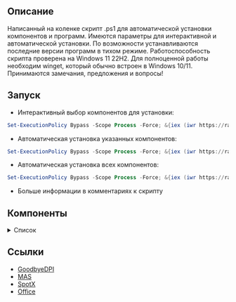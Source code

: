 ## Описание
Написанный на коленке скрипт .ps1 для автоматической установки компонентов и программ. Имеются параметры для интерактивной и автоматической установки. По возможности устанавливаются последние версии программ в тихом режиме. Работоспособность скрипта проверена на Windows 11 22H2. Для полноценной работы необходим winget, который обычно встроен в Windows 10/11. Принимаются замечания, предложения и вопросы!

## Запуск
* Интерактивный выбор компонентов для установки:
```powershell
Set-ExecutionPolicy Bypass -Scope Process -Force; &{iex (iwr https://raw.githubusercontent.com/uffemcev/utilities/main/utilities.ps1); manual}
```
* Автоматическая установка указанных компонентов:
```powershell
Set-ExecutionPolicy Bypass -Scope Process -Force; &{iex (iwr https://raw.githubusercontent.com/uffemcev/utilities/main/utilities.ps1); auto -store -office -chrome}
```
* Автоматическая установка всех компонентов:
```powershell
Set-ExecutionPolicy Bypass -Scope Process -Force; &{iex (iwr https://raw.githubusercontent.com/uffemcev/utilities/main/utilities.ps1); auto -all}
```
* Больше информации в комментариях к скрипту

## Компоненты
<details>
<summary>Список</summary>

* store - Обновление приложений в MS store, полезно на свежеустановленной системе для инициализации winget
* office - Office, Word, Excel 365 mondo volume license
* spotx - Spotify мод
* dpi - GoodbyeDPI, по умолчанию активируется режим 5
* directx - DirectX
* vcredist - Microsoft Visual C++ 2015-2022
* chrome - Google Chrome
* discord - Discord
* steam - Steam
* qbit - qBittorrent
* zip - 7zip
* gdrive - Google Drive
* adguard - AdGuard
* blender - Blender
* signal - Signal RGB
* codec - K-Lite Codec Pack Full, ручная установка
* nvidia - NVCleanstall, ручная установка

</details>

## Ссылки
* [GoodbyeDPI](https://github.com/ValdikSS/GoodbyeDPI)
* [MAS](https://github.com/massgravel/Microsoft-Activation-Scripts)
* [SpotX](https://github.com/amd64fox/SpotX)
* [Office](https://github.com/farag2/Office)
